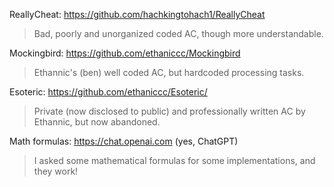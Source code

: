 ReallyCheat:  https://github.com/hachkingtohach1/ReallyCheat
> Bad, poorly and unorganized coded AC, though more understandable.

Mockingbird: https://github.com/ethaniccc/Mockingbird
> Ethannic's (ben) well coded AC, but hardcoded processing tasks.

Esoteric: https://github.com/ethaniccc/Esoteric/
> Private (now disclosed to public) and professionally written AC by Ethannic, but now abandoned.

Math formulas: https://chat.openai.com (yes, ChatGPT)
> I asked some mathematical formulas for some implementations, and they work!